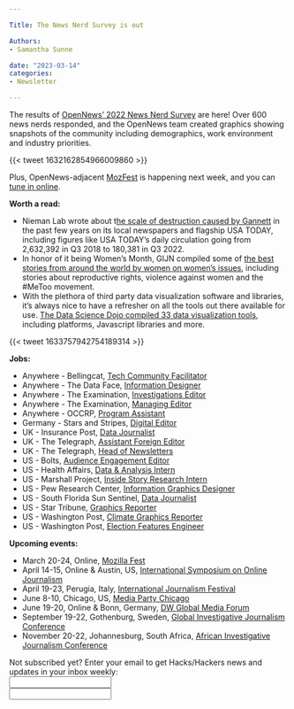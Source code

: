 ```yaml
---

Title: The News Nerd Survey is out

Authors:
- Samantha Sunne

date: "2023-03-14"
categories:
- Newsletter 

---
```


The results of [OpenNews’ 2022 News Nerd Survey](https://source.opennews.org/articles/2022-news-nerd-survey-overall-findings/) are here! Over 600 news nerds responded, and the OpenNews team created graphics showing snapshots of the community including demographics, work environment and industry priorities.

{{< tweet 1632162854966009860 >}}

Plus, OpenNews-adjacent [MozFest](https://www.mozillafestival.org/en/?gclid=Cj0KCQjwtsCgBhDEARIsAE7RYh0znuhclCmTYtqeXDJGVGv1H5qZo7M4KmV_5_zzoYnh5uJeWOGQmJ4aAkvDEALw_wcB) is happening next week, and you can [tune in online](https://www.mozillafestival.org/en/?gclid=Cj0KCQjwtsCgBhDEARIsAE7RYh0znuhclCmTYtqeXDJGVGv1H5qZo7M4KmV_5_zzoYnh5uJeWOGQmJ4aAkvDEALw_wcB).

**Worth a read:**



* Nieman Lab wrote about t[he scale of destruction caused by Gannett](https://www.niemanlab.org/2023/03/the-scale-of-local-news-destruction-in-gannetts-markets-is-astonishing/) in the past few years on its local newspapers and flagship USA TODAY, including figures like USA TODAY’s daily circulation going from 2,632,392 in Q3 2018 to 180,381 in Q3 2022.
* In honor of it being Women’s Month, GIJN compiled some of [the best stories from around the world by women on women’s issues](https://gijn.org/2023/03/08/editors-pick-best-stories-gijn-women/), including stories about reproductive rights, violence against women and the #MeToo movement.
* With the plethora of third party data visualization software and libraries, it’s always nice to have a refresher on all the tools out there available for use. [The Data Science Dojo compiled 33 data visualization tools](https://datasciencedojo.com/blog/33-data-visualization-ways/), including platforms, Javascript libraries and more.

{{< tweet 1633757942754189314 >}}

**Jobs:**



* Anywhere - Bellingcat, [Tech Community Facilitator](https://www.bellingcat.com/bellingcat-is-hiring-tech-community-facilitator/)
* Anywhere - The Data Face, [Information Designer](https://the-dataface.homerun.co/info-designer-2023)
* Anywhere - The Examination, [Investigations Editor](https://medium.com/the-examination/investigations-editor-the-examination-898e34b38832)
* Anywhere - The Examination, [Managing Editor](https://medium.com/the-examination/managing-editor-the-examination-8fc2affe4d77)
* Anywhere - OCCRP, [Program Assistant](https://www.occrp.org/en/occrp-jobs/gacc-program-assistant)
* Germany - Stars and Stripes, [Digital Editor](https://www.journalismjobs.com/1679195-digital-editor-stars-and-stripes)
* UK - Insurance Post, [Data Journalist](https://www.journalism.co.uk/media-jobs/data-journalist/s75/a1015636/)
* UK - The Telegraph, [Assistant Foreign Editor](https://www.cisionjobs.co.uk/job/109701/the-telegraph-assistant-foreign-editor-fixed-term-contract/)
* UK - The Telegraph, [Head of Newsletters](https://www.cisionjobs.co.uk/job/109684/the-telegraph-head-of-newsletters/)
* US - Bolts, [Audience Engagement Editor](https://www.ire.org/job-center/audience-engagement-editor/)
* US - Health Affairs, ​​[Data & Analysis Intern](https://www.projecthope.org/job/data-analysis-intern-health-affairs/)
* US - Marshall Project, [Inside Story Research Intern](https://www.themarshallproject.org/jobs/inside-story-research-intern)
* US - Pew Research Center, [Information Graphics Designer](https://pewtrusts.wd5.myworkdayjobs.com/en-US/CenterExternal/details/Information-Graphics-Designer_R002077)
* US - South Florida Sun Sentinel, [Data Journalist](https://docs.google.com/document/d/1gfa0n_3vUSDeWKbJrtuA3WfLYk3wrDBhwgSO8r_eA9c/edit)
* US - Star Tribune, [Graphics Reporter](https://recruiting2.ultipro.com/STA1013/JobBoard/94aec289-5757-a8f0-d3bb-77f9cd846172/OpportunityDetail?opportunityId=c79c6275-5f32-477f-84be-5aac310d1103)
* US - Washington Post, [Climate Graphics Reporter](https://washpost.wd5.myworkdayjobs.com/en-US/washingtonpostcareers/job/DC-Washington-TWP-Headquarters/Climate-Graphics-Reporter--12-month-contract_JR-90274272)
* US - Washington Post, [Election Features Engineer](https://jobs.washingtonpost.com/job/250541734/election-features-engineer-all-levels-/)

**Upcoming events:**



* March 20-24, Online, [Mozilla Fest](https://www.mozillafestival.org/en/)
* April 14-15, Online & Austin, US, [International Symposium on Online Journalism](https://isoj.org/isoj-celebrates-a-successful-new-hybrid-model-and-announces-dates-for-2023-conference/)
* April 19-23, Perugia, Italy, [International Journalism Festival](https://www.journalismfestival.com/)
* June 8-10, Chicago, US, [Media Party Chicago](https://blog.mediaparty.info/media-party-is-going-global-next-step-chicago-6-8-june-2023-88ae56ffc83f)
* June 19-20, Online & Bonn, Germany, [DW Global Media Forum](https://corporate.dw.com/en/overcoming-divisions-dw-global-media-forum-2023/a-63990322)
* September 19-22, Gothenburg, Sweden, [Global Investigative Journalism Conference](https://gijc2023.org/)
* November 20-22, Johannesburg, South Africa, [African Investigative Journalism Conference](https://aijc.africa/)

<div id="mc_embed_signup"><form id="mc-embedded-subscribe-form" class="validate" action="//hackshackers.us1.list-manage.com/subscribe/post?u=c56f2e53d5ed6ef87f8aaa75c&amp;id=fb2bc6f10b" method="post" name="mc-embedded-subscribe-form" novalidate="" target="_blank">

<div id="mc_embed_signup_scroll">

<div class="mc-field-group"><label for="mce-EMAIL">Not subscribed yet? Enter your email to get Hacks/Hackers news and updates in your inbox weekly:  </label></div>

<div class="mc-field-group"><input id="mce-EMAIL" class="required email" name="EMAIL" type="email" value="" /></div>

<!-- real people should not fill this in and expect good things - do not remove this or risk form bot signups-->

<div style="position: absolute; left: -5000px;"><input tabindex="-1" name="b_c56f2e53d5ed6ef87f8aaa75c_fb2bc6f10b" type="text" value="" /></div>

<div class="clear"><input id="mc-embedded-subscribe" class="button" name="subscribe" typ

